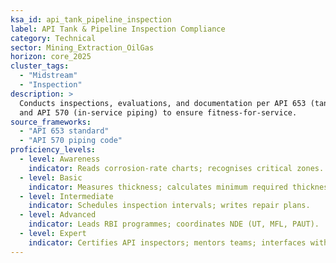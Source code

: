```yaml
---
ksa_id: api_tank_pipeline_inspection
label: API Tank & Pipeline Inspection Compliance
category: Technical
sector: Mining_Extraction_OilGas
horizon: core_2025
cluster_tags:
  - "Midstream"
  - "Inspection"
description: >
  Conducts inspections, evaluations, and documentation per API 653 (tanks)
  and API 570 (in-service piping) to ensure fitness-for-service.
source_frameworks:
  - "API 653 standard"
  - "API 570 piping code"
proficiency_levels:
  - level: Awareness
    indicator: Reads corrosion-rate charts; recognises critical zones.
  - level: Basic
    indicator: Measures thickness; calculates minimum required thickness.
  - level: Intermediate
    indicator: Schedules inspection intervals; writes repair plans.
  - level: Advanced
    indicator: Leads RBI programmes; coordinates NDE (UT, MFL, PAUT).
  - level: Expert
    indicator: Certifies API inspectors; mentors teams; interfaces with regulators & insurers.
---
```

